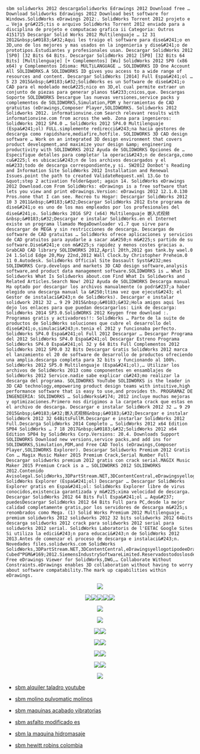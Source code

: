 
```
sbm solidworks 2012 descargaSolidworks Edrawings 2012 Download free … Download Solidworks Edrawings 2012 Download best software for Windows.SolidWorks eDrawings 2012:. SolidWorks Torrent 2012 projeto e … Veja gr&#225;tis o arquivo SolidWorks Torrent 2012 enviado para a disciplina de projeto e computacao grafica ii Categoria: Outros 4151715 Descargar Solid Works 2012 Multilenguaje … 12 31 2012&nbsp;&#0183;&#32;Aqui les traigo el software para dise&#241;o en 3D,uno de los mejores y mas usados en la ingenieria y dise&#241;o de prototipos.Estudiantes y profesionales usan. Descargar SolidWorks 2012 [SP0] [32 Bits 64 Bits. Descargar SolidWorks 2012 [SP0] [32 Bits 64 Bits] [Multilenguaje] [+ Complementos] [Wu] SolidWorks 2012 SP0 (x86 x64) y Complementos Idioma: MULTiLANGUAGE … SOLIDWORKS ID One Account All SOLIDWORKS.A SOLIDWORKS ID gives you access to a wide range of resources and content. Descargar SolidWorks [2014] Full Espa&#241;ol … 5 23 2015&nbsp;&#0183;&#32;SolidWorks es un Software de dise&#241;o CAD para el modelado mec&#225;nico en 3D,el cual permite extraer un conjunto de piezas para generar planos t&#233;cnicos,que. Descargas Soporte SOLIDWORKS Descargue las nuevas versiones,service packs y complementos de SOLIDWORKS,Simulation,PDM y herramientas de CAD gratuitas (eDrawings,Composer Player,SOLIDWORKS. Solidworks 2012 Solidworks 2012. informationvine.com Search relevant results with informationvine.com from across the web. Zona para ingenieros: SolidWorks 2012 SP4.0 … SolidWorks 2012 SP4.0 Multilenguaje (Espa&#241;ol) FULL.simplemente redirecci&#243;na hacia gestores de descarga como rapidshare,mediafire,hotfile. SOLIDWORKS 3D CAD design software … Work on an integrated 3D design environment that covers product development,and maximize your design &amp; engineering productivity with SOLIDWORKS 2012 Ayuda de SOLIDWORKS Opciones de … Especifique detalles para completar la operaci&#243;n de descarga,como cu&#225;l es ubicaci&#243;n de los archivos descargados y el m&#233;todo de descarga correspondiente,y si. SW2012 Donbot's Reading and Information Site SolidWorks 2012 Installation and Renewal Issues.point the path to created ValidateRequest.xml 13.Go to &quot;step 2 activation folder&quot; again 14. SolidWorks eDrawings 2012 Download.com From SolidWorks: eDrawings is a free software that lets you view and print eDrawings.Version: eDrawings 2012 12.1.0.130 Pros.none that I can see. Recreo tu Hogar: Descargar SolidWorks 2012 10 3 2011&nbsp;&#0183;&#32;Descargar SolidWorks 2012 Este programa de dise&#241;o es uno de los mas empleados por los profesionales del dise&#241;o. SolidWorks 2016 SP2 (x64) Multilenguaje 嵌入式视频&nbsp;&#0183;&#32;Descargar e instalar SolidWorks.en el Internet existe un programa llamado MegaDownloader v1.7 que sirve para descargar de MEGA y sin restricciones de descarga. Descargas de software de CAD gratuitas … SolidWorks ofrece aplicaciones y servicios de CAD gratuitos para ayudarle a sacar a&#250;n m&#225;s partido de su software.Dise&#241;e con m&#225;s rapidez y menos costes gracias a. GrabCAD CAD library SOLIDWORKS 2012,April 20th,2012 gas tank.by wael.0 24 1.Solid Edge 20,May 22nd,2012 Wall Clock.by Christopher Preheim.0 11 0.Autodesk. SolidWorks Official Site Dassault Syst&#232;mes SOLIDWORKS Corp.develops and markets 3D CAD design software,analysis software,and product data management software.SOLIDWORKS is … What Is Solidworks What Is Solidworks about.com Find What Is Solidworks and Related Articles.Search Now! 2012 Ayuda de SOLIDWORKS Descarga manual Ha optado por descargar los archivos manualmente (o podr&#237;a haber elegido una descarga manual la &#250;ltima vez que ejecut&#243; el Gestor de instalaci&#243;n de SolidWorks). Descargar e instalar solidwork 2012 32 … 9 29 2015&nbsp;&#0183;&#32;Hola amigos aqui les dejo los enlaces para que puedan descargarlos: Link de descarga: SolidWorks 2014 SP3.0.SolidWORKS 2012 Keygen free download :. Programas gratis y activadores!!: SolidWorks … Parte de la suite de productos de SolidWorks soluciones que cubre el desarrollo del dise&#241;o,simulaci&#243;n.tenia el 2012 y funcionaba perfecto. SolidWorks SP4.0 Espa&#241;ol Full 2012 Descargar … Descargar Programa del 2012 SolidWorks SP4.0 Espa&#241;ol Descargar Estreno Programa SolidWorks SP4.0 Espa&#241;ol 32 y 64 Bits Full Complementos 2012 SolidWorks 2012 SP0.0 32 Bits Descargar Gratis SolidWorks 2012 marca el lanzamiento el 20 de software de desarrollo de productos ofreciendo una amplia.descarga completa para 32 bits y funcionando al 100%. SolidWorks 2012 SP5.0 Multilenguaje (Espa&#241;ol),… Utilizar los archivos de SolidWorks 2013 como componentes en ensamblajes de SolidWorks 2012 Service.nadie sabe explicar c&#243;mo realizar la descarga del programa. SOLIDWORKS YouTube SOLIDWORKS is the leader in 3D CAD technology,empowering product design teams with intuitive,high performance software that is easy to use,and provides th. PROGRAMAZ DE INGENIERIA: SOLIDWORKS … SolidWorks&#174; 2012 incluye muchas mejoras y optimizaciones.Primero nos dirigimos a la carpeta crack que estas en el archivo de descarga. Descargar e instalar SolidWork 2012 32 … 9 29 2015&nbsp;&#0183;&#32;嵌入式视频&nbsp;&#0183;&#32;Descargar e instalar SolidWork 2012 32 64BitsFullM.Descargar e instarlar SolidWorks 2012 Full.Descarga SolidWorks 2014 Completo … SolidWorks 2012 x64 Edition SP04 SolidWorks … 7 18 2017&nbsp;&#0183;&#32;SolidWorks 2012 x64 Edition SP04 by SolidWorks Corp.Versions: 20.4. Downloads Support SOLIDWORKS Download new versions,service packs,and add ins for SOLIDWORKS,Simulation,PDM,and Free CAD Tools (eDrawings,Composer Player,SOLIDWORKS Explorer). Descargar Solidworks Premium 2012 Gratis Con … Magix Music Maker 2015 Premium Crack,Serial Number Full Descargar solidworks premium 2012 gratis con crack serial.MAGIX Music Maker 2015 Premium Crack is a … SOLIDWORKS 2012 SOLIDWORKS 2012.Contenido Avisolegal.SolidWorks,3DPartStream.NET,3DContentCentral,eDrawingsyellogotipodeeDrawings.descarga.Nosetratadeunaimagenadministrativa. SolidWorks Explorer (Espa&#241;ol) Descargar … Descargar SolidWorks Explorer gratis en Espa&#241;ol: SolidWorks Explorer libre de virus conocidos,existencia garantizada y m&#225;xima velocidad de descarga. Descargar SolidWorks 2012 64 Bits Full Espa&#241;ol … Aqu&#237; puedesDescargar SolidWorks 2012 64 Bits Full para PC,desde la mejor calidad completamente gratis,por los servidores de descarga m&#225;s renombrados como Mega. (1) Solid Works Premium 2012 Multilenguaje … premium solidworks 2012 solidworks 2012 32 bits solidworks 2012 64bits descarga solidworks 2012 crack para solidworks 2012 serial para solidworks 2012 serial. SolidWorks Laboratoris de l'EETAC Google Sites Si utiliza la edici&#243;n para educaci&#243;n de SolidWorks 2012 2013.Antes de comenzar el proceso de descarga e instalaci&#243;n. Novedades files.solidworks.com SolidWorks SolidWorks,3DPartStream.NET,3DContentCentral,eDrawingsyellogotipodeeDrawings.D Cubed™PGM&#169;2012.SiemensIndustrySoftwareLimited.Reservadostodoslosderechos. Free eDrawings Viewer for SolidWorks,DWG,… Collaborate Without Constraints.eDrawings enables 3D collaboration without having to worry about software compatability.The mark up capabilities within eDrawings. 
```

<div align="center">

<a href="https://es-crusher.shibang-china.com/github&k=sbm+solidworks+2012+descarga"><img src="https://static.shibang-china.com/es/crusher/logo.jpg"></a>

<a href="https://es-crusher.shibang-china.com/github&k=sbm+solidworks+2012+descarga"><img src="https://static.shibang-china.com/es/crusher/index.jpg"></a><a href="https://es-crusher.shibang-china.com/material.htmlgithub&k=sbm+solidworks+2012+descarga"><img src="https://static.shibang-china.com/es/crusher/material.jpg"></a><a href="https://es-crusher.shibang-china.com/application.htmlgithub&k=sbm+solidworks+2012+descarga"><img src="https://static.shibang-china.com/es/crusher/application.jpg"></a><a href="https://es-crusher.shibang-china.com/aboutus.htmlgithub&k=sbm+solidworks+2012+descarga"><img src="https://static.shibang-china.com/es/crusher/aboutus.jpg"></a><a href="https://es-crusher.shibang-china.com/contact.htmlgithub&k=sbm+solidworks+2012+descarga"><img src="https://static.shibang-china.com/es/crusher/contact.jpg"></a>

<a href="https://es-crusher.shibang-china.com/github&k=sbm+solidworks+2012+descarga"><img src="https://static.shibang-china.com/es/crusher/banner.jpg"></a>

<a href="https://swt.shibang-china.com/github&k=sbm+solidworks+2012+descarga"><img src="https://static.shibang-china.com/es/crusher/text.jpg"></a>

<a href="https://swt.shibang-china.com/github&k=sbm+solidworks+2012+descarga"><img src="https://static.shibang-china.com/es/crusher/chat.jpg"></a><a href="https://es-crusher.shibang-china.com/contact.htmlgithub&k=sbm+solidworks+2012+descarga"><img src="https://static.shibang-china.com/es/crusher/message.jpg"></a>

<a href="https://es-crusher.shibang-china.com/products/pe.htmlgithub&k=sbm+solidworks+2012+descarga"><img src="https://static.shibang-china.com/es/crusher/pe.jpg"></a><a href="https://es-crusher.shibang-china.com/products/pf.htmlgithub&k=sbm+solidworks+2012+descarga"><img src="https://static.shibang-china.com/es/crusher/pf.jpg"></a>

<a href="https://es-crusher.shibang-china.com/products/hpt.htmlgithub&k=sbm+solidworks+2012+descarga"><img src="https://static.shibang-china.com/es/crusher/hpt.jpg"></a><a href="https://es-crusher.shibang-china.com/products/vsi.htmlgithub&k=sbm+solidworks+2012+descarga"><img src="https://static.shibang-china.com/es/crusher/vsi.jpg"></a>

<a href="https://es-crusher.shibang-china.com/products/klv.htmlgithub&k=sbm+solidworks+2012+descarga"><img src="https://static.shibang-china.com/es/crusher/klv.jpg"></a><a href="https://es-crusher.shibang-china.com/products/portable.htmlgithub&k=sbm+solidworks+2012+descarga"><img src="https://static.shibang-china.com/es/crusher/portable.jpg"></a>

<a href="https://swt.shibang-china.com/github&k=sbm+solidworks+2012+descarga"><img src="https://static.shibang-china.com/es/crusher/case.jpg"></a>

</div>


* [sbm alquiler taladro youtube](sbm%20alquiler%20taladro%20youtube.md)

* [sbm molino pulvomatic molinos](sbm%20molino%20pulvomatic%20molinos.md)

* [sbm maquinas acabado vibratorias](sbm%20maquinas%20acabado%20vibratorias.md)

* [sbm asfalto modificado es](sbm%20asfalto%20modificado%20es.md)

* [sbm la maquina hidromasaje](sbm%20la%20maquina%20hidromasaje.md)

* [sbm hewitt robins colombia](sbm%20hewitt%20robins%20colombia.md)